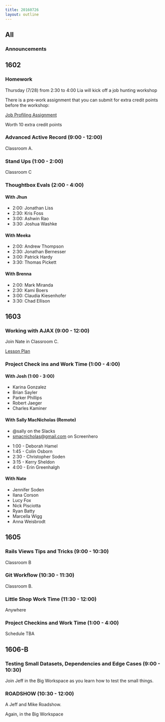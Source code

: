 ```yaml
---
title: 20160726
layout: outline
---
```


## All

### Announcements


## 1602

### Homework

Thursday (7/28) from 2:30 to 4:00 Lia will kick off a job hunting workshop

There is a pre-work assignment that you can submit for extra credit points before the workshop:

[Job Profiling Assignment](https://github.com/turingschool/lesson_plans/blob/master/ruby_04-apis_and_scalability/job-hunting-assignment.markdown)

Worth 10 extra credit points

### Advanced Active Record (9:00 - 12:00)

Classroom A.

### Stand Ups (1:00 - 2:00)

Classroom C

### Thoughtbox Evals (2:00 - 4:00)

#### With Jhun

- 2:00: Jonathan Liss
- 2:30: Kris Foss
- 3:00: Ashwin Rao
- 3:30: Joshua Washke

#### With Meeka

- 2:00: Andrew Thompson
- 2:30: Jonathan Bernesser
- 3:00: Patrick Hardy
- 3:30: Thomas Pickett

#### With Brenna

- 2:00: Mark Miranda
- 2:30: Kami Boers
- 3:00: Claudia Kiesenhofer
- 3:30: Chad Ellison


## 1603

### Working with AJAX (9:00 - 12:00)

Join Nate in Classroom C.

[Lesson Plan](https://github.com/turingschool/lesson_plans/blob/master/ruby_03-professional_rails_applications/getting_started_with_ajax.md)

### Project Check ins and Work Time (1:00 - 4:00)

#### With Josh (1:00 - 3:00)

* Karina Gonzalez
* Brian Sayler
* Parker Phillips
* Robert Jaeger
* Charles Kaminer

#### With Sally MacNicholas (Remote)

- @sally on the Slacks
- smacnicholas@gmail.com on Screenhero

* 1:00 - Deborah Hamel
* 1:45 - Colin Osborn
* 2:30 - Christopher Soden
* 3:15 - Kerry Sheldon
* 4:00 - Erin Greenhalgh

#### With Nate

* Jennifer Soden
* Ilana Corson
* Lucy Fox
* Nick Pisciotta
* Ryan Batty
* Marcella Wigg
* Anna Weisbrodt


## 1605

### Rails Views Tips and Tricks (9:00 - 10:30)

Classroom B

### Git Workflow (10:30 - 11:30)

Classroom B.

### Little Shop Work Time (11:30 - 12:00)

Anywhere

### Project Checkins and Work Time (1:00 - 4:00)

Schedule TBA


## 1606-B

### Testing Small Datasets, Dependencies and Edge Cases (9:00 - 10:30)

Join Jeff in the Big Workspace as you learn how to test the small things.

### ROADSHOW (10:30 - 12:00)

A Jeff and Mike Roadshow.

Again, in the Big Workspace
